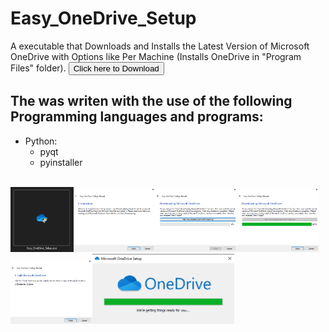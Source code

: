 # Easy_OneDrive_Setup
A executable that Downloads and Installs the Latest Version of Microsoft OneDrive with Options like Per Machine (Installs OneDrive in "Program Files" folder).
<a href="https://github.com/stephengearhart/Easy_OneDrive_Setup/releases/latest/download/Easy_OneDrive_Setup.exe"><button>Click here to Download</button></a>
## The was writen with the use of the following Programming languages and programs:
- Python:
  - pyqt
  - pyinstaller
<br/>
<div>
<img width="20%" src="https://github.com/stephengearhart/Easy_OneDrive_Setup/blob/main/Gallery/Screenshot_%231.png?raw=true"/><img width="26%" src="https://github.com/stephengearhart/Easy_OneDrive_Setup/blob/main/Gallery/Screenshot_%232.png?raw=true"/><img width="26%" src="https://github.com/stephengearhart/Easy_OneDrive_Setup/blob/main/Gallery/Screenshot_%233.png?raw=true"/><img width="26%" src="https://github.com/stephengearhart/Easy_OneDrive_Setup/blob/main/Gallery/Screenshot_%234.png?raw=true"/><img width="26%" src="https://github.com/stephengearhart/Easy_OneDrive_Setup/blob/main/Gallery/Screenshot_%235.png?raw=true"/><img width="45%" src="https://github.com/stephengearhart/Easy_OneDrive_Setup/blob/main/Gallery/Screenshot_%236.png?raw=true"/>
</div>
